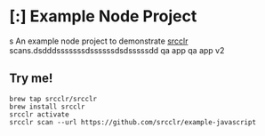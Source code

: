 # [:] Example Node Project
s
An example node project to demonstrate [srcclr](https://www.srcclr.com) scans.dsdddsssssssdssssssdsdsssssdd qa app qa app v2

## Try me!

```
brew tap srcclr/srcclr
brew install srcclr
srcclr activate
srcclr scan --url https://github.com/srcclr/example-javascript
```
